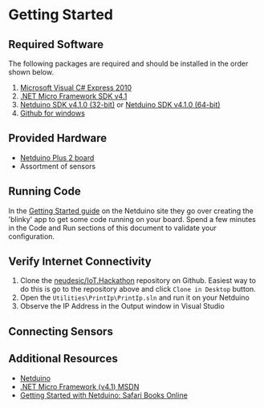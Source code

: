 # Getting Started

## Required Software

The following packages are required and should be installed in the order shown
below.

1. [Microsoft Visual C# Express 2010](http://www.visualstudio.com/downloads/download-visual-studio-vs#d-csharp-2010-express)
2. [.NET Micro Framework SDK v4.1](http://www.netduino.com/downloads/MicroFrameworkSDK_NETMF42_QFE2.msi)
3. [Netduino SDK v4.1.0 (32-bit)](http://www.netduino.com/downloads/netduinosdk_32bit_NETMF42.exe) or [Netduino SDK v4.1.0 (64-bit)](http://www.netduino.com/downloads/netduinosdk_64bit_NETMF42.exe)
4. [Github for windows](http://windows.github.com)


## Provided Hardware

- [Netduino Plus 2 board](http://www.netduino.com/netduinoplus2/specs.htm)
- Assortment of sensors

## Running Code

In the [Getting Started guide](http://www.netduino.com/downloads/gettingstarted.pdf) on the Netduino site they go over creating the 'blinky' app to get some code running on your board.  Spend a few minutes in the Code and Run sections of this document to validate your configuration.

## Verify Internet Connectivity

1. Clone the [neudesic/IoT.Hackathon](https://github.com/neudesic/IoT.Hackathon) repository on Github.
Easiest way to do this is go to the repository above and click `Clone in Desktop` button.
2. Open the `Utilities\PrintIp\PrintIp.sln` and run it on your Netduino
3. Observe the IP Address in the Output window in Visual Studio


## Connecting Sensors



## Additional Resources

- [Netduino](www.netduino.com)
- [.NET Micro Framework (v4.1) MSDN](http://msdn.microsoft.com/en-us/library/ee436350.aspx)
- [Getting Started with Netduino: Safari Books Online](http://search.safaribooksonline.com/book/hardware/netduino/9781449317799)
